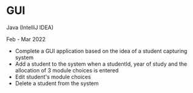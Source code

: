 # GUI
Java (IntelliJ IDEA)

Feb - Mar 2022

- Complete a GUI application based on the idea of a
student capturing system
- Add a student to the system when a studentId, year
of study and the allocation of 3 module choices is entered
- Edit student's module choices
- Delete a student from the system

